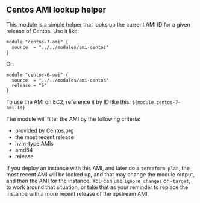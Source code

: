 ## Centos AMI lookup helper

This module is a simple helper that looks up the current AMI ID for a given
release of Centos. Use it like:

```
module "centos-7-ami" {
  source  = "../../modules/ami-centos"
}
```

Or:

```
module "centos-6-ami" {
  source  = "../../modules/ami-centos"
  release = "6"
}
```

To use the AMI on EC2, reference it by ID like this: `${module.centos-7-ami.id}`

The module will filter the AMI by the following criteria:

* provided by Centos.org
* the most recent release
* hvm-type AMIs
* amd64
* release

If you deploy an instance with this AMI, and later do a `terraform plan`, the
most recent AMI will be looked up, and that may change the module output, and
then the AMI for the instance. You can use `ignore_changes` or `-target`, to
work around that situation, or take that as your reminder to replace the
instance with a more recent release of the upstream AMI.
